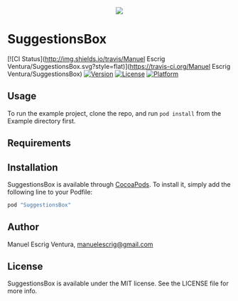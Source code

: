 <p align="center"><img src="https://cloud.githubusercontent.com/assets/1849990/15173921/41f3335c-175f-11e6-93c7-4a35f6c9cd27.png"></p>

# SuggestionsBox

[![CI Status](http://img.shields.io/travis/Manuel Escrig Ventura/SuggestionsBox.svg?style=flat)](https://travis-ci.org/Manuel Escrig Ventura/SuggestionsBox)
[![Version](https://img.shields.io/cocoapods/v/SuggestionsBox.svg?style=flat)](http://cocoapods.org/pods/SuggestionsBox)
[![License](https://img.shields.io/cocoapods/l/SuggestionsBox.svg?style=flat)](http://cocoapods.org/pods/SuggestionsBox)
[![Platform](https://img.shields.io/cocoapods/p/SuggestionsBox.svg?style=flat)](http://cocoapods.org/pods/SuggestionsBox)

## Usage

To run the example project, clone the repo, and run `pod install` from the Example directory first.

## Requirements

## Installation

SuggestionsBox is available through [CocoaPods](http://cocoapods.org). To install
it, simply add the following line to your Podfile:

```ruby
pod "SuggestionsBox"
```

## Author

Manuel Escrig Ventura, manuelescrig@gmail.com

## License

SuggestionsBox is available under the MIT license. See the LICENSE file for more info.

